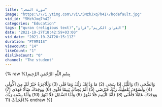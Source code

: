 ```yaml
---
title: "سورة الضحى"
image: "https:\/\/i.ytimg.com\/vi\/5MzhJxq7h4I\/hqdefault.jpg"
vid_id: "5MzhJxq7h4I"
categories: "Education"
tags: ["quran (religious text)","القران الكريم","قران"]
date: "2021-10-27T18:42:59+03:00"
vid_date: "2021-10-24T20:15:11Z"
duration: "PT9M11S"
viewcount: "14"
likeCount: "1"
dislikeCount: "0"
channel: "The student"
---
```

{% raw %}بِسْمِ اللَّهِ الرَّحْمَنِ الرَّحِيمِ<br /><br />وَالضُّحَى (1) وَاللَّيْلِ إِذَا سَجَى (2) مَا وَدَّعَكَ رَبُّكَ وَمَا قَلَى (3) وَلَلْآخِرَةُ خَيْرٌ لَكَ مِنَ الْأُولَى (4) وَلَسَوْفَ يُعْطِيكَ رَبُّكَ فَتَرْضَى (5) أَلَمْ يَجِدْكَ يَتِيمًا فَآوَى (6) وَوَجَدَكَ ضَالًّا فَهَدَى (7) وَوَجَدَكَ عَائِلًا فَأَغْنَى (8) فَأَمَّا الْيَتِيمَ فَلَا تَقْهَرْ (9) وَأَمَّا السَّائِلَ فَلَا تَنْهَرْ (10) وَأَمَّا بِنِعْمَةِ رَبِّكَ فَحَدِّثْ (11{% endraw %}
